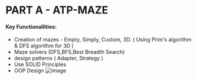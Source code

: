# PART A - ATP-MAZE
#### Key Functionallities:
* Creation of mazes - Empty, Simply, Custom, 3D. ( Using Prim's algorithm & DFS algorithm for 3D )
* Maze solvers (DFS,BFS,Best Breadth Search)
* design patterns ( Adapter, Strategy )
* Use SOLID Principles
* OOP Design
![image](https://github.com/shaikds/ATP-Project-MAZE/assets/33999967/5d7bd9e2-5fc6-4952-808d-73a74fdcbb48)
